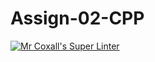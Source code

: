 # Assign-02-CPP
[![Mr Coxall's Super Linter](https://github.com/ICS3U-C-Programming-AnastasiaFP/Assign-02-CPP/workflows/Mr%20Coxall's%20Super%20Linter/badge.svg)](https://github.com/ICS3U-C-Programming-AnastasiaFP/Assign-02-CPP/actions/)

